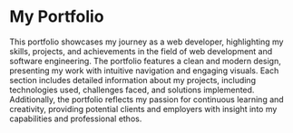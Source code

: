 # My Portfolio
This portfolio showcases my journey as a web developer, highlighting my skills, projects, and achievements in the field of web development and software engineering. The portfolio features a clean and modern design, presenting my work with intuitive navigation and engaging visuals. Each section includes detailed information about my projects, including technologies used, challenges faced, and solutions implemented. Additionally, the portfolio reflects my passion for continuous learning and creativity, providing potential clients and employers with insight into my capabilities and professional ethos.

